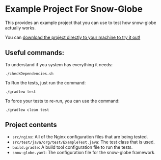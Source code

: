 # Example Project For Snow-Globe

This provides an example project that you can use to test how snow-globe actually works.

You can [download the project directly to your machine to try it out!](https://minhaskamal.github.io/DownGit/#/home?url=https://github.com/Kroger-Technology/Snow-Globe/tree/master/exampleUsage)

## Useful commands:

To understand if you system has everything it needs:
```
./checkDependencies.sh
```

To Run the tests, just run the command:

```
./gradlew test
```

To force your tests to re-run, you can use the command:

```
./gradlew clean test
```

## Project contents

- `src/nginx`: All of the Nginx configuration files that are being tested.
- `src/test/java/org/test/ExampleTest.java`: The test class that is used.
- `build.gradle`: A build tool configuration file to run the tests.
- `snow-globe.yaml`: The configuration file for the snow-globe framework.